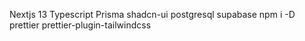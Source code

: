 Nextjs 13
Typescript
Prisma
shadcn-ui
postgresql
supabase
npm i -D prettier prettier-plugin-tailwindcss